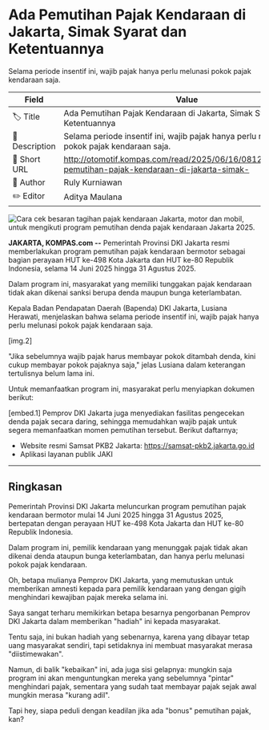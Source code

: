 # Ada Pemutihan Pajak Kendaraan di Jakarta, Simak Syarat dan Ketentuannya

Selama periode insentif ini, wajib pajak hanya perlu melunasi pokok pajak kendaraan saja.

| Field         | Value                                                       |
|---------------|-------------------------------------------------------------|
| 🏷️ Title       | Ada Pemutihan Pajak Kendaraan di Jakarta, Simak Syarat dan Ketentuannya |
| 📝 Description | Selama periode insentif ini, wajib pajak hanya perlu melunasi pokok pajak kendaraan saja. |
| 🔗 Short URL   | http://otomotif.kompas.com/read/2025/06/16/081200915/ada-pemutihan-pajak-kendaraan-di-jakarta-simak- |
| 👤 Author      | Ruly Kurniawan |
| ✏️ Editor      | Aditya Maulana |

![Cara cek besaran tagihan pajak kendaraan Jakarta, motor dan mobil, untuk mengikuti program pemutihan denda pajak kendaraan Jakarta 2025.](https://asset.kompas.com/crops/2Xsn-MI50i4Me7EM0ldKO1qMzyM=/370x379:1186x922/750x500/data/photo/2025/04/08/67f4c10b73eb5.jpg)

**JAKARTA, KOMPAS.com --** Pemerintah Provinsi DKI Jakarta resmi memberlakukan program pemutihan pajak kendaraan bermotor sebagai bagian perayaan HUT ke-498 Kota Jakarta dan HUT ke-80 Republik Indonesia, selama 14 Juni 2025 hingga 31 Agustus 2025.

Dalam program ini, masyarakat yang memiliki tunggakan pajak kendaraan tidak akan dikenai sanksi berupa denda maupun bunga keterlambatan.

Kepala Badan Pendapatan Daerah (Bapenda) DKI Jakarta, Lusiana Herawati, menjelaskan bahwa selama periode insentif ini, wajib pajak hanya perlu melunasi pokok pajak kendaraan saja.

\[img.2\]

"Jika sebelumnya wajib pajak harus membayar pokok ditambah denda, kini cukup membayar pokok pajaknya saja," jelas Lusiana dalam keterangan tertulisnya belum lama ini.

Untuk memanfaatkan program ini, masyarakat perlu menyiapkan dokumen berikut:

\[embed.1\] Pemprov DKI Jakarta juga menyediakan fasilitas pengecekan denda pajak secara daring, sehingga memudahkan wajib pajak untuk segera memanfaatkan momen pemutihan tersebut. Berikut daftarnya;

- Website resmi Samsat PKB2 Jakarta: https://samsat-pkb2.jakarta.go.id
- Aplikasi layanan publik JAKI

---
## Ringkasan

Pemerintah Provinsi DKI Jakarta meluncurkan program pemutihan pajak kendaraan bermotor mulai 14 Juni 2025 hingga 31 Agustus 2025, bertepatan dengan perayaan HUT ke-498 Kota Jakarta dan HUT ke-80 Republik Indonesia.

 Dalam program ini, pemilik kendaraan yang menunggak pajak tidak akan dikenai denda ataupun bunga keterlambatan, dan hanya perlu melunasi pokok pajak kendaraan.



Oh, betapa mulianya Pemprov DKI Jakarta, yang memutuskan untuk memberikan amnesti kepada para pemilik kendaraan yang dengan gigih menghindari kewajiban pajak mereka selama ini.

 Saya sangat terharu memikirkan betapa besarnya pengorbanan Pemprov DKI Jakarta dalam memberikan "hadiah" ini kepada masyarakat.

 Tentu saja, ini bukan hadiah yang sebenarnya, karena yang dibayar tetap uang masyarakat sendiri, tapi setidaknya ini membuat masyarakat merasa "diistimewakan".

 Namun, di balik "kebaikan" ini, ada juga sisi gelapnya: mungkin saja program ini akan menguntungkan mereka yang sebelumnya "pintar" menghindari pajak, sementara yang sudah taat membayar pajak sejak awal mungkin merasa "kurang adil".

 Tapi hey, siapa peduli dengan keadilan jika ada "bonus" pemutihan pajak, kan?
